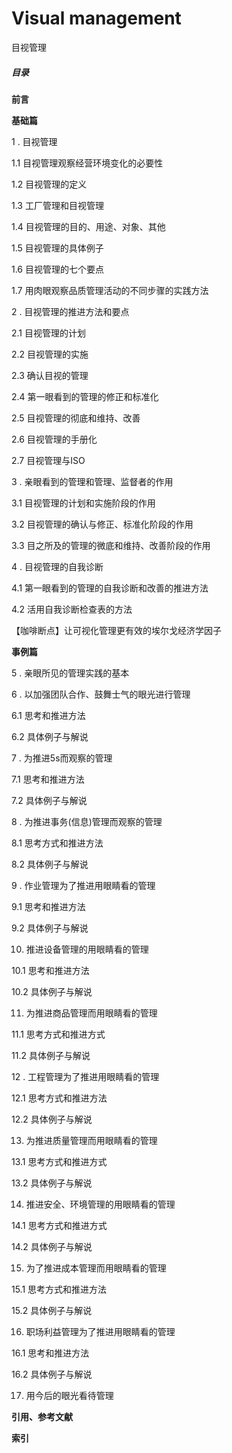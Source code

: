 # Visual management
 目视管理

##### 目录

**前言**

**基础篇**

1 .  目视管理

1.1 目视管理观察经营环境变化的必要性

1.2 目视管理的定义

1.3 工厂管理和目视管理

1.4 目视管理的目的、用途、对象、其他

1.5 目视管理的具体例子

1.6 目视管理的七个要点

1.7 用肉眼观察品质管理活动的不同步骤的实践方法

2 .  目视管理的推进方法和要点

2.1 目视管理的计划

2.2 目视管理的实施

2.3 确认目视的管理

2.4 第一眼看到的管理的修正和标准化

2.5 目视管理的彻底和维持、改善

2.6 目视管理的手册化

2.7 目视管理与ISO

3 .  亲眼看到的管理和管理、监督者的作用

3.1 目视管理的计划和实施阶段的作用

3.2 目视管理的确认与修正、标准化阶段的作用

3.3 目之所及的管理的微底和维持、改善阶段的作用

4 .  目视管理的自我诊断

4.1 第一眼看到的管理的自我诊断和改善的推进方法

4.2 活用自我诊断检查表的方法

   【咖啡断点】让可视化管理更有效的埃尔戈经济学因子



**事例篇**



5 .  亲眼所见的管理实践的基本

6 .  以加强团队合作、鼓舞士气的眼光进行管理

6.1 思考和推进方法

6.2 具体例子与解说

7 .  为推进5s而观察的管理

7.1 思考和推进方法

7.2 具体例子与解说

8 .  为推进事务(信息)管理而观察的管理

8.1 思考方式和推进方法

8.2 具体例子与解说

9 .  作业管理为了推进用眼睛看的管理

9.1 思考和推进方法

9.2 具体例子与解说

10.  推进设备管理的用眼睛看的管理

10.1 思考和推进方法

10.2 具体例子与解说

11.  为推进商品管理而用眼睛看的管理

11.1 思考方式和推进方式

11.2 具体例子与解说

12 .  工程管理为了推进用眼睛看的管理

12.1 思考方式和推进方法

12.2 具体例子与解说

13.  为推进质量管理而用眼睛看的管理

13.1 思考方式和推进方式

13.2 具体例子与解说

14.  推进安全、环境管理的用眼睛看的管理

14.1 思考方式和推进方式

14.2 具体例子与解说

15.  为了推进成本管理而用眼睛看的管理

15.1 思考方式和推进方法

15.2 具体例子与解说

16.  职场利益管理为了推进用眼睛看的管理

16.1 思考和推进方法

16.2 具体例子与解说

17.  用今后的眼光看待管理

**引用、参考文献**

**索引**